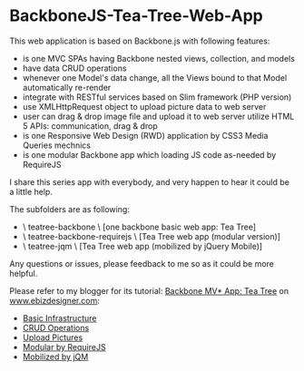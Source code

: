 BackboneJS-Tea-Tree-Web-App
===========================

This web application is based on Backbone.js with following features:

- is one MVC SPAs having Backbone nested views, collection, and models
- have data CRUD operations
- whenever one Model's data change, all the Views bound to that Model automatically re-render 
- integrate with RESTful services based on Slim framework (PHP version)
- use XMLHttpRequest object to upload picture data to web server
- user can drag & drop image file and upload it to web server utilize HTML 5 APIs: communication, drag & drop
- is one Responsive Web Design (RWD) application by CSS3 Media Queries mechnics
- is one modular Backbone app which loading JS code as-needed by RequireJS

I share this series app with everybody, and very happen to hear it could be a little help. 

The subfolders are as following:
   - \ teatree-backbone \ [one backbone basic web app: Tea Tree]
   - \ teatree-backbone-requirejs \ [Tea Tree web app (modular version)]
   - \ teatree-jqm \ [Tea Tree web app (mobilized by jQuery Mobile)]


Any questions or issues, please feedback to me so as it could be more helpful.

Please refer to my blogger for its tutorial: 
<a href="www.ebizdesigner.com/website-building/backbone/item/49-backbone-client-side-mvc-tree.html">
Backbone MV* App: Tea Tree</a> on www.ebizdesigner.com:
- <a href="www.ebizdesigner.com/website-building/backbone/item/49-backbone-client-side-mvc-tree.html">Basic Infrastructure</a>
- <a href="www.ebizdesigner.com/website-building/backbone/item/51-backbonejs-mvc-app-tea-tree-part-2.html">CRUD Operations</a>
- <a href="www.ebizdesigner.com/website-building/backbone/item/52-backbonejs-mvc-app-tea-tree-part-3.html">Upload Pictures</a>
- <a href="www.ebizdesigner.com/website-building/backbone/item/54-backbone-mvc-teatree-modular-by-requirejs.html">Modular by RequireJS</a>
- <a href="www.ebizdesigner.com/website-building/backbone/item/55-backbone-mobile-web-app-teatree-jquerymobile.html">Mobilized by jQM</a>

